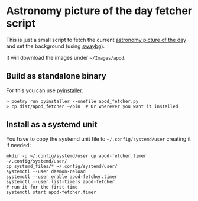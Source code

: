 # Astronomy picture of the day fetcher script

This is just a small script to fetch the current
[astronomy picture of the day](https://apod.nasa.gov/) and set the background
(using [swaybg](https://github.com/swaywm/swaybg)).

It will download the images under `~/Images/apod`.

## Build as standalone binary

For this you can use [pyinstaller](https://pyinstaller.org/en/stable/):

```
> poetry run pyinstaller --onefile apod_fetcher.py
> cp dist/apod_fetcher ~/bin  # Or wherever you want it installed
```

## Install as a systemd unit

You have to copy the systemd unit file to `~/.config/systemd/user` creating it
if needed:

```
mkdir -p ~/.config/systemd/user cp apod-fetcher.timer ~/.config/systemd/user/
cp systemd_files/* ~/.config/systemd/user/
systemctl --user daemon-reload
systemctl --user enable apod-fetcher.timer
systemctl --user list-timers apod-fetcher
# run it for the first time
systemctl start apod-fetcher.timer
```
